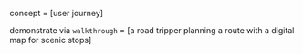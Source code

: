 concept = [user journey]

demonstrate via `walkthrough` = [a road tripper planning a route with a digital map for scenic stops]
